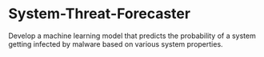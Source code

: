 # System-Threat-Forecaster
Develop a machine learning model that predicts the probability of a system getting infected by malware based on various system properties.
